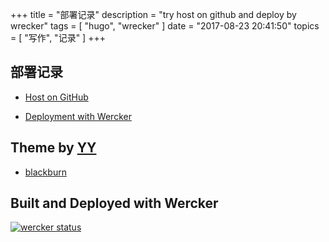 +++
title = "部署记录"
description = "try host on github and deploy by wrecker"
tags = [
    "hugo",
    "wrecker"
]
date = "2017-08-23 20:41:50"
topics = [
    "写作",
    "记录"
]
+++

## 部署记录
- [Host on GitHub](https://gohugo.io/hosting-and-deployment/hosting-on-github/)

- [Deployment with Wercker](https://gohugo.io/hosting-and-deployment/deployment-with-wercker/)



## Theme by [YY](https://github.com/yoshiharuyamashita)
- [blackburn](https://themes.gohugo.io/theme/blackburn/)

## Built and Deployed with Wercker

[![wercker status](https://app.wercker.com/status/e0d626037da0e4c7f1bee4dcdda350e5/m/master "wercker status")](https://app.wercker.com/project/byKey/e0d626037da0e4c7f1bee4dcdda350e5)